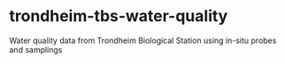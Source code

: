# trondheim-tbs-water-quality
Water quality data from Trondheim Biological Station using in-situ probes and samplings
